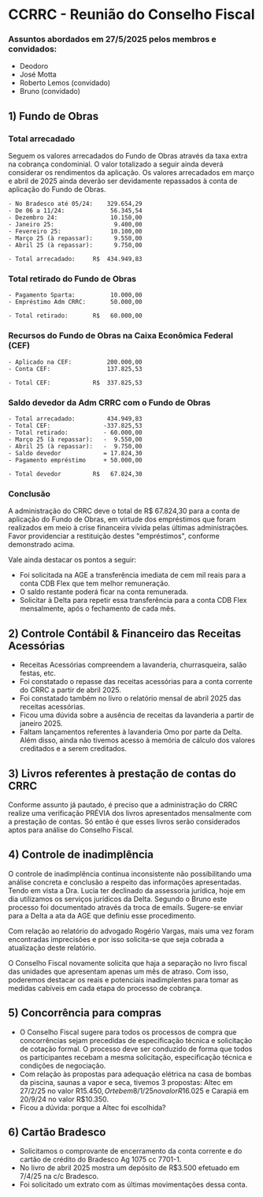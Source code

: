 # CCRRC - Reunião do Conselho Fiscal

### Assuntos abordados em 27/5/2025 pelos membros e convidados:

- Deodoro
- José Motta
- Roberto Lemos (convidado)
- Bruno (convidado)

 ## 1) Fundo de Obras

### Total arrecadado

Seguem os valores arrecadados do Fundo de Obras através da taxa extra na cobrança condominial. O valor totalizado a seguir ainda deverá considerar os rendimentos da aplicação. Os valores arrecadados em março e abril de 2025  ainda deverão ser devidamente repassados à conta de aplicação do Fundo de Obras.

```
- No Bradesco até 05/24:    329.654,29
- De 06 a 11/24:             56.345,54
- Dezembro 24:               10.150,00
- Janeiro 25:                 9.400,00
- Fevereiro 25:              10.100,00
- Março 25 (à repassar):      9.550,00
- Abril 25 (à repassar):      9.750,00

- Total arrecadado:     R$  434.949,83
```

### Total retirado do Fundo de Obras
```
- Pagamento Sparta:          10.000,00
- Empréstimo Adm CRRC:       50.000,00

- Total retirado:       R$   60.000,00
```
### Recursos do Fundo de Obras na Caixa Econômica Federal (CEF)
```
- Aplicado na CEF:          200.000,00
- Conta CEF:                137.825,53

- Total CEF:            R$  337.825,53
```
### Saldo devedor da Adm CRRC com o Fundo de Obras
```
- Total arrecadado:         434.949,83
- Total CEF:               -337.825,53
- Total retirado:          - 60.000,00
- Março 25 (à repassar):   -  9.550,00
- Abril 25 (à repassar):   -  9.750,00
- Saldo devedor            = 17.824,30
- Pagamento empréstimo     + 50.000,00

- Total devedor         R$   67.824,30
```

### Conclusão

A administração do CRRC deve o total de R$ 67.824,30 para a conta de aplicação do Fundo de Obras, em virtude dos empréstimos que foram realizados em meio à crise financeira vivida pelas últimas administrações. Favor providenciar a restituição destes  "empréstimos", conforme demonstrado acima.

Vale ainda destacar os pontos a seguir:

 - Foi solicitada na AGE a transferência imediata de cem mil reais para a conta CDB Flex que tem melhor remuneração.
 - O saldo restante poderá ficar na conta remunerada.
 - Solicitar à Delta para repetir essa transferência para a conta CDB Flex mensalmente, após o fechamento de cada mês.
 
 ## 2) Controle Contábil & Financeiro das Receitas Acessórias

 - Receitas Acessórias compreendem a lavanderia, churrasqueira, salão festas, etc.
 - Foi constatado o repasse das receitas acessórias para a conta corrente do CRRC a partir de abril 2025.
 - Foi constatado também no livro o relatório mensal de abril 2025 das receitas acessórias.
 - Ficou uma dúvida sobre a ausência de receitas da lavanderia a partir de janeiro 2025.
 - Faltam lançamentos referentes à lavanderia Omo por parte da Delta. Além disso, ainda não tivemos acesso à memória de cálculo dos valores creditados e a serem creditados.

 ## 3) Livros referentes à prestação de contas do CRRC

 Conforme assunto já pautado, é preciso que a administração do CRRC realize uma verificação PRÉVIA dos livros apresentados mensalmente com a prestação de contas. Só então é que esses livros serão considerados aptos para análise do Conselho Fiscal.

## 4) Controle de inadimplência

O controle de inadimplência continua inconsistente não possibilitando uma análise concreta e conclusão a respeito das informações apresentadas. Tendo em vista a Dra. Lucia ter declinado da assessoria jurídica, hoje em dia utilizamos os serviços jurídicos da Delta. Segundo o Bruno este processo foi documentado através da troca de emails. Sugere-se enviar para a Delta a ata da AGE que definiu esse procedimento.

Com relação ao relatório do advogado Rogério Vargas, mais uma vez foram encontradas imprecisões e por isso solicita-se que seja cobrada a atualização deste relatório.

O Conselho Fiscal novamente solicita que haja a separação no livro fiscal das unidades que apresentam apenas um mês de atraso. Com isso, poderemos destacar os reais e potenciais inadimplentes para tomar as medidas cabíveis em cada etapa do processo de cobrança.

## 5) Concorrência para compras

- O Conselho Fiscal sugere para todos os processos de compra que concorrências sejam precedidas de especificação técnica e solicitação de cotação formal. O processo deve ser conduzido de forma que todos os participantes recebam a mesma solicitação, especificação técnica e condições de negociação.
- Com relação às propostas para adequação elétrica na casa de bombas da piscina, saunas a vapor e seca, tivemos 3 propostas: Altec em 27/2/25 no valor R$15.450, Orteb em 8/1/25 no valor R$16.025 e Carapiá em 20/9/24 no valor R$10.350.
- Ficou a dúvida: porque a Altec foi escolhida?

## 6) Cartão Bradesco

- Solicitamos o comprovante de encerramento da conta corrente e do cartão de crédito do Bradesco Ag 1075 cc 7701-1.
- No livro de abril 2025 mostra um depósito de R$3.500 efetuado em 7/4/25 na c/c Bradesco.
- Foi solicitado um extrato com as últimas movimentações dessa conta.
